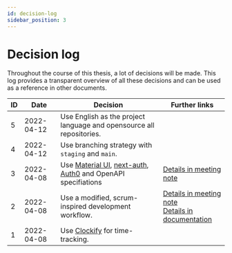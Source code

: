 ```yaml
---
id: decision-log 
sidebar_position: 3
---
```


# Decision log

Throughout the course of this thesis, a lot of decisions will be made. This log provides a transparent overview of all
these decisions and can be used as a reference in other documents.

| ID  | Date       | Decision                                                                                                                           | Further links                                                                                                                                         |
|-----|------------|------------------------------------------------------------------------------------------------------------------------------------|-------------------------------------------------------------------------------------------------------------------------------------------------------|
| 5   | 2022-04-12 | Use English as the project language and opensource all repositories.                                                               |                                                                                                                                                       |
| 4   | 2022-04-12 | Use branching strategy with `staging` and `main`.                                                                                  |                                                                                                                                                       |
| 3   | 2022-04-08 | Use [Material UI](https://mui.com/), [next-auth](https://next-auth.js.org/), [Auth0](https://auth0.com/) and OpenAPI specifiations | [Details in meeting note](/meeting-notes/kickoff#various-technical-discussions-and-decisions)                                                         |
| 2   | 2022-04-08 | Use a modified, scrum-inspired development workflow.                                                                               | [Details in meeting note](/meeting-notes/kickoff#development-process-and-timeplans)<br/>[Details in documentation](./organization#project-management) |
| 1   | 2022-04-08 | Use [Clockify](https://clockify.me/) for time-tracking.                                                                            |                                                                                                                                                       |